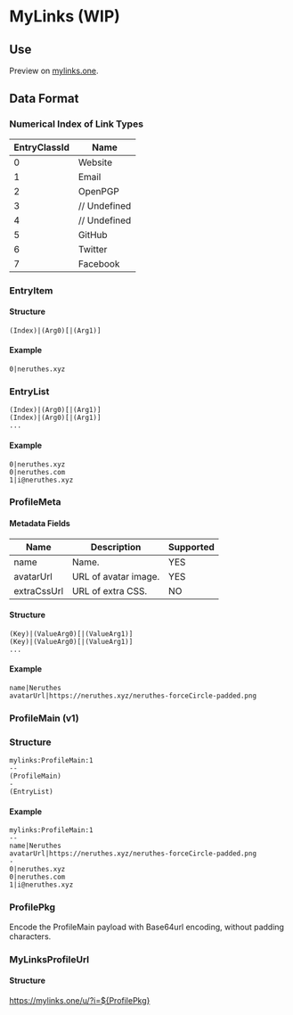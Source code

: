 # MyLinks (WIP)

## Use

Preview on [mylinks.one](https://mylinks.one/u/?i=bXlsaW5rczpQcm9maWxlTWFpbjoxCi0tCm5hbWV8TmVydXRoZXMKYXZhdGFyVXJsfGh0dHBzOi8vbmVydXRoZXMueHl6L25lcnV0aGVzLWZvcmNlQ2lyY2xlLXVucGFkZGVkLnBuZwotCjB8bmVydXRoZXMueHl6CjF8aUBuZXJ1dGhlcy54eXoKMnxBRkIzMzczRjUyMDBERjM4).

## Data Format

### Numerical Index of Link Types

EntryClassId    | Name          
--------------- | -------------
0               | Website
1               | Email
2               | OpenPGP
3               | // Undefined
4               | // Undefined
5               | GitHub
6               | Twitter
7               | Facebook

### EntryItem

#### Structure

```
(Index)|(Arg0)[|(Arg1)]
```

#### Example

```
0|neruthes.xyz
```

### EntryList

```
(Index)|(Arg0)[|(Arg1)]
(Index)|(Arg0)[|(Arg1)]
...
```

#### Example

```
0|neruthes.xyz
0|neruthes.com
1|i@neruthes.xyz
```

### ProfileMeta

#### Metadata Fields

Name            | Description               | Supported
--------------- | ------------------------- | ---------
name            | Name.                     | YES
avatarUrl       | URL of avatar image.      | YES
extraCssUrl     | URL of extra CSS.         | NO

#### Structure

```
(Key)|(ValueArg0)[|(ValueArg1)]
(Key)|(ValueArg0)[|(ValueArg1)]
...
```

#### Example

```
name|Neruthes
avatarUrl|https://neruthes.xyz/neruthes-forceCircle-padded.png
```

### ProfileMain (v1)

### Structure

```
mylinks:ProfileMain:1
--
(ProfileMain)
-
(EntryList)
```

#### Example

```
mylinks:ProfileMain:1
--
name|Neruthes
avatarUrl|https://neruthes.xyz/neruthes-forceCircle-padded.png
-
0|neruthes.xyz
0|neruthes.com
1|i@neruthes.xyz
```

### ProfilePkg

Encode the ProfileMain payload with Base64url encoding, without padding characters.

### MyLinksProfileUrl

#### Structure

https://mylinks.one/u/?i=${ProfilePkg}
